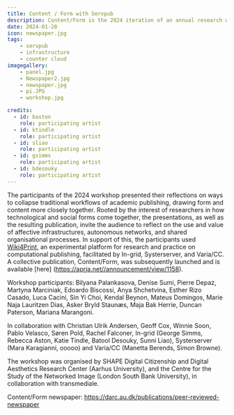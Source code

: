 ```yaml
---
title: Content / Form with Servpub
description: Content/Form is the 2024 iteration of an annual research workshop held during Transmediale. 
date: 2024-01-28
icon: newspaper.jpg
tags: 
    - servpub
    - infrastructure
    - counter cloud
imagegallery: 
    - panel.jpg
    - Newspaper2.jpg
    - newspaper.jpg
    - pi.JPG
    - workshop.jpg

credits:
  - id: baston
    role: participating artist
  - id: ktindle
    role: participating artist 
  - id: sliao
    role: participating artist 
  - id: gsimms
    role: participating artist
  - id: bdesouky
    role: participating artist
---
```



The participants of the 2024 workshop presented their reflections on ways to collapse traditional workflows of academic publishing, drawing form and content more closely together. Rooted by the interest of researchers in how technological and social forms come together, the presentations, as well as the resulting publication, invite the audience to reflect on the use and value of affective infrastructures, autonomous networks, and shared organisational processes. In support of this, the participants used [Wiki4Print](https://wiki4print.servpub.net/), an experimental platform for research and practice on computational publishing, facilitated by In-grid, Systerserver, and Varia/CC. A collective publication, Content/Form, was subsequently launched and is available [here] (https://aprja.net//announcement/view/1158).

Workshop participants: Bilyana Palankasova, Denise Sumi, Pierre Depaz, Martyna Marciniak, Edoardo Biscossi, Anya Shchetvina, Esther Rizo Casado, Luca Cacini, Sin Yi Choi, Kendal Beynon, Mateus Domingos, Marie Naja Lauritzen Dias, Asker Bryld Staunæs, Maja Bak Herrie, Duncan Paterson, Mariana Marangoni.

In collaboration with Christian Ulrik Andersen, Geoff Cox, Winnie Soon, Pablo Velasco, Søren Pold, Rachel Falconer, In-grid (George Simms, Rebecca Aston, Katie Tindle, Batool Desouky, Sunni Liao), Systerserver (Mara Karagianni, ooooo) and Varia/CC (Manetta Berends, Simon Browne).

The workshop was organised by SHAPE Digital Citizenship and Digital Aesthetics Research Center (Aarhus University), and the Centre for the Study of the Networked Image (London South Bank University), in collaboration with transmediale.

Content/Form newspaper:
https://darc.au.dk/publications/peer-reviewed-newspaper




